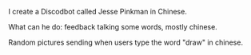 I create a Discodbot called Jesse Pinkman in Chinese.

What can he do: 
feedback talking some words, mostly chinese.

Random pictures sending when users type the word "draw" in chinese.
